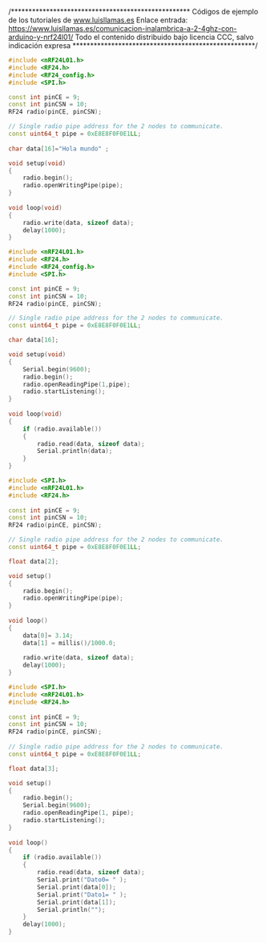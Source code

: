 /***************************************************
Códigos de ejemplo de los tutoriales de www.luisllamas.es
Enlace entrada: https://www.luisllamas.es/comunicacion-inalambrica-a-2-4ghz-con-arduino-y-nrf24l01/
Todo el contenido distribuido bajo licencia CCC, salvo indicación expresa
****************************************************/

```cpp
#include <nRF24L01.h>
#include <RF24.h>
#include <RF24_config.h>
#include <SPI.h>

const int pinCE = 9;
const int pinCSN = 10;
RF24 radio(pinCE, pinCSN);

// Single radio pipe address for the 2 nodes to communicate.
const uint64_t pipe = 0xE8E8F0F0E1LL;
 
char data[16]="Hola mundo" ;

void setup(void)
{
	radio.begin();
	radio.openWritingPipe(pipe);
}
 
void loop(void)
{
	radio.write(data, sizeof data);
	delay(1000);
}
```

```cpp
#include <nRF24L01.h>
#include <RF24.h>
#include <RF24_config.h>
#include <SPI.h>

const int pinCE = 9;
const int pinCSN = 10;
RF24 radio(pinCE, pinCSN);

// Single radio pipe address for the 2 nodes to communicate.
const uint64_t pipe = 0xE8E8F0F0E1LL;

char data[16];

void setup(void)
{
	Serial.begin(9600);
	radio.begin();
	radio.openReadingPipe(1,pipe);
	radio.startListening();
}
 
void loop(void)
{
	if (radio.available())
	{
		radio.read(data, sizeof data); 
		Serial.println(data);
	}
}
```

```cpp
#include <SPI.h>
#include <nRF24L01.h>
#include <RF24.h>
 
const int pinCE = 9;
const int pinCSN = 10;
RF24 radio(pinCE, pinCSN);

// Single radio pipe address for the 2 nodes to communicate.
const uint64_t pipe = 0xE8E8F0F0E1LL;

float data[2];

void setup()
{
	radio.begin();
	radio.openWritingPipe(pipe);
}
 
void loop()
{ 
	data[0]= 3.14;
	data[1] = millis()/1000.0;
	
	radio.write(data, sizeof data);
	delay(1000);
}
```

```cpp
#include <SPI.h>
#include <nRF24L01.h>
#include <RF24.h>
 
const int pinCE = 9;
const int pinCSN = 10;
RF24 radio(pinCE, pinCSN);
 
// Single radio pipe address for the 2 nodes to communicate.
const uint64_t pipe = 0xE8E8F0F0E1LL;

float data[3];

void setup()
{
	radio.begin();
	Serial.begin(9600); 
	radio.openReadingPipe(1, pipe);
	radio.startListening();
}
 
void loop()
{
	if (radio.available())
	{    
		radio.read(data, sizeof data);
		Serial.print("Dato0= " );
		Serial.print(data[0]);
		Serial.print("Dato1= " );
		Serial.print(data[1]);
		Serial.println("");
	}
	delay(1000);
}
```